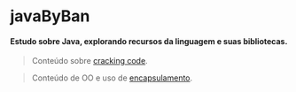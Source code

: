 # javaByBan
#### Estudo sobre Java, explorando recursos da linguagem e suas bibliotecas.

>Conteúdo sobre [cracking code](TesteCrackingCode.java).

>Conteúdo de OO e uso de [encapsulamento](Registro\RegistroTeste.java).
